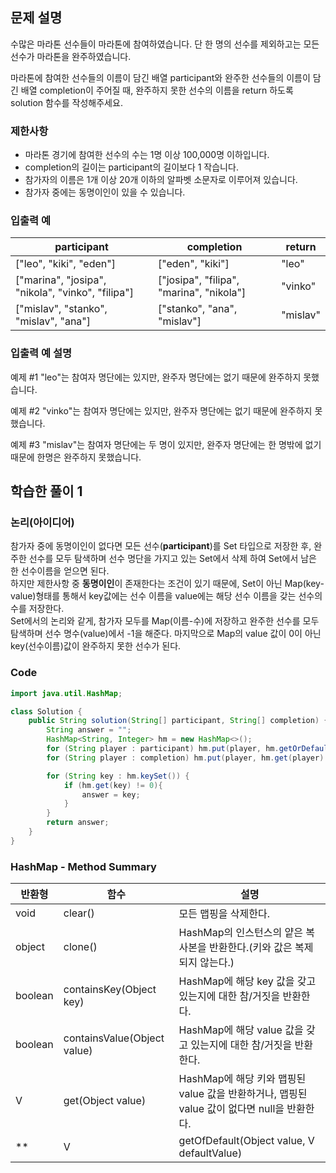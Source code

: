 ## 문제 설명
수많은 마라톤 선수들이 마라톤에 참여하였습니다. 단 한 명의 선수를 제외하고는 모든 선수가 마라톤을 완주하였습니다.

마라톤에 참여한 선수들의 이름이 담긴 배열 participant와 완주한 선수들의 이름이 담긴 배열 completion이 주어질 때, 완주하지 못한 선수의 이름을 return 하도록 solution 함수를 작성해주세요.

### 제한사항
- 마라톤 경기에 참여한 선수의 수는 1명 이상 100,000명 이하입니다.
- completion의 길이는 participant의 길이보다 1 작습니다.
- 참가자의 이름은 1개 이상 20개 이하의 알파벳 소문자로 이루어져 있습니다.
- 참가자 중에는 동명이인이 있을 수 있습니다.

### 입출력 예
|participant|completion|return|
|------|---|---|
|["leo", "kiki", "eden"]|["eden", "kiki"]|"leo"|
|["marina", "josipa", "nikola", "vinko", "filipa"]|["josipa", "filipa", "marina", "nikola"]|"vinko"|
|["mislav", "stanko", "mislav", "ana"]|["stanko", "ana", "mislav"]|"mislav"|

### 입출력 예 설명
예제 #1
"leo"는 참여자 명단에는 있지만, 완주자 명단에는 없기 때문에 완주하지 못했습니다.

예제 #2
"vinko"는 참여자 명단에는 있지만, 완주자 명단에는 없기 때문에 완주하지 못했습니다.

예제 #3
"mislav"는 참여자 명단에는 두 명이 있지만, 완주자 명단에는 한 명밖에 없기 때문에 한명은 완주하지 못했습니다.

## 학습한 풀이 1
### 논리(아이디어)
참가자 중에 동명이인이 없다면 모든 선수(**participant**)를 Set 타입으로 저장한 후, 완주한 선수를 모두 탐색하며 선수 명단을 가지고 있는 Set에서 삭제 하여 Set에서 남은 한 선수이름을 얻으면 된다.</br>
하지만 제한사항 중 **동명이인**이 존재한다는 조건이 있기 때문에, Set이 아닌 Map(key-value)형태를 통해서 key값에는 선수 이름을 value에는 해당 선수 이름을 갖는 선수의 수를 저장한다.</br>
Set에서의 논리와 같게, 참가자 모두를 Map(이름-수)에 저장하고 완주한 선수를 모두 탐색하며 선수 명수(value)에서 -1을 해준다. 마지막으로 Map의 value 값이 0이 아닌 key(선수이름)값이 완주하지 못한 선수가 된다.
### Code
``` java
import java.util.HashMap;

class Solution {
    public String solution(String[] participant, String[] completion) {
        String answer = "";
        HashMap<String, Integer> hm = new HashMap<>();
        for (String player : participant) hm.put(player, hm.getOrDefault(player, 0) + 1);
        for (String player : completion) hm.put(player, hm.get(player) - 1);

        for (String key : hm.keySet()) {
            if (hm.get(key) != 0){
                answer = key;
            }
        }
        return answer;
    }
}
```

### HashMap - Method Summary
|반환형|함수|설명|
|----|----|----|
|void|clear()|모든 맵핑을 삭제한다.|
|object|clone()|HashMap의 인스턴스의 얕은 복사본을 반환한다.(키와 값은 복제되지 않는다.)|
|boolean|containsKey(Object key)|HashMap에 해당 key 값을 갖고 있는지에 대한 참/거짓을 반환한다.|
|boolean|containsValue(Object value)|HashMap에 해당 value 값을 갖고 있는지에 대한 참/거짓을 반환한다.|
|V|get(Object value)|HashMap에 해당 키와 맵핑된 value 값을 반환하거나, 맵핑된 value 값이 없다면 null을 반환한다.|
**|V|getOfDefault(Object value, V defaultValue)|HashMap에 해당 키와 맵핑된 value 값을 반환하거나, 맵핑된 value 값이 없다면 defaultValue를 반환한다.|**
